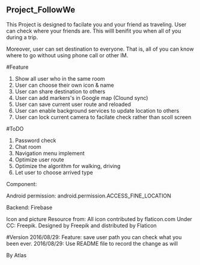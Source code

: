 ## Project_FollowWe
This Project is designed to facilate you and your friend as traveling.
User can check where your friends are. This willl benifit you  when all of you during a trip.

Moreover, user can set destination to everyone. That is, all of you can know where to go without using phone call or other IM.

#Feature
1. Show all user who in the same room
2. User can choose their own icon & name
3. User can share destination to others
4. User can add markers's in Google map (Clound sync)
5. User can save current user route and reloaded
6. User can enable background services to update location to others
7. User can lock current camera to facilate check rather than scoll screen

#ToDO
1. Password check
2. Chat room
3. Navigation menu implement
4. Optimize user route
5. Optimize the algorithm for walking, driving
6. Let user to choose arrived type

Component:

Android permission:
android.permission.ACCESS_FINE_LOCATION

Backend:
Firebase 

Icon and picture Resource from:
All icon contributed  by flaticon.com Under CC: Freepik. Designed by Freepik and distributed by Flaticon

#Version
2016/08/29: Feature: save user path you can check what you been ever.
2016/08/29: Use README file to record the change as will

By Atlas